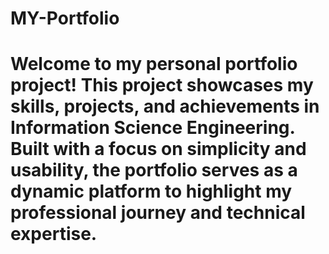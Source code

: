 # MY-Portfolio
# Welcome to my personal portfolio project! This project showcases my skills, projects, and achievements in Information Science Engineering. Built with a focus on simplicity and usability, the portfolio serves as a dynamic platform to highlight my professional journey and technical expertise.
